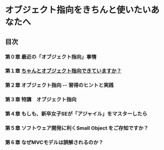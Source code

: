 # オブジェクト指向をきちんと使いたいあなたへ
## 目次
### 第０章 最近の「オブジェクト指向」事情
### 第１章 [ちゃんとオブジェクト指向できていますか？](01/)
### 第２章 オブジェクト指向 -- 習得のヒントと実践
### 第３章 特講　オブジェクト指向
### 第４章 もしも、新卒女子SEが「アジャイル」をマスターしたら
### 第５章 ソフトウェア開発に利くSmall Object をご存知ですか？
### 第６章 なぜMVCモデルは誤解されるのか？
